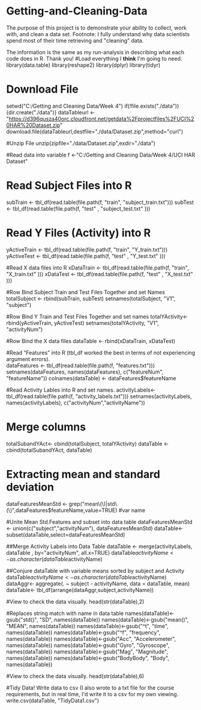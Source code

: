 # Getting-and-Cleaning-Data
The purpose of this project is to demonstrate your ability to collect, work with, and clean a data set.
Footnote: I fully understand why data scientists spend most of their time retrieving and "cleaning" data. 

The information is the same as my run-analysis in describing what each code does in R.
Thank you!
#Load everything I **think** I'm going to need. 
library(data.table)
library(reshape2)
library(dplyr)
library(tidyr)

# Download File
setwd("C:/Getting and Cleaning Data/Week 4")
if(!file.exists("./data")){dir.create("./data")}
dataTableurl <-"https://d396qusza40orc.cloudfront.net/getdata%2Fprojectfiles%2FUCI%20HAR%20Dataset.zip"
download.file(dataTableurl,destfile="./data/Dataset.zip",method="curl")

#Unzip File
unzip(zipfile="./data/Dataset.zip",exdir="./data")

#Read data into variable
f <-"C:/Getting and Cleaning Data/Week 4/UCI HAR Dataset"

# Read Subject Files into R
subTrain <- tbl_df(read.table(file.path(f, "train", "subject_train.txt")))
subTest  <- tbl_df(read.table(file.path(f, "test" , "subject_test.txt" )))

# Read Y Files (Activity) into R
yActiveTrain <- tbl_df(read.table(file.path(f, "train", "Y_train.txt")))
yActiveTest  <- tbl_df(read.table(file.path(f, "test" , "Y_test.txt" )))

#Read X data files into R
xDataTrain <- tbl_df(read.table(file.path(f, "train", "X_train.txt" )))
xDataTest  <- tbl_df(read.table(file.path(f, "test" , "X_test.txt" )))

#Row Bind Subject Train and Test Files Together and set Names
totalSubject <- rbind(subTrain, subTest)
setnames(totalSubject, "V1", "subject")

#Row Bind Y Train and Test Files Together and set names
totalYActivity<- rbind(yActiveTrain, yActiveTest)
setnames(totalYActivity, "V1", "activityNum")

#Row Bind the X data files
dataTable <- rbind(xDataTrain, xDataTest)

#Read “Features” into R (tbl_df worked the best in terms of not experiencing argument errors).  
dataFeatures <- tbl_df(read.table(file.path(f, "features.txt")))
setnames(dataFeatures, names(dataFeatures), c("featureNum", "featureName"))
colnames(dataTable) <- dataFeatures$featureName

#Read Activity Lables into R and set names.
activityLabels<- tbl_df(read.table(file.path(f, "activity_labels.txt")))
setnames(activityLabels, names(activityLabels), c("activityNum","activityName"))

# Merge columns
totalSubandYAct<- cbind(totalSubject, totalYActivity)
dataTable <- cbind(totalSubandYAct, dataTable)

# Extracting mean and standard deviation
dataFeaturesMeanStd <- grep("mean\\(\\)|std\\(\\)",dataFeatures$featureName,value=TRUE) #var name

#Unite Mean Std.Features and subset into data table
dataFeaturesMeanStd <- union(c("subject","activityNum"), dataFeaturesMeanStd)
dataTable<- subset(dataTable,select=dataFeaturesMeanStd) 

##Merge Activity Labels into Data Table
dataTable <- merge(activityLabels, dataTable , by="activityNum", all.x=TRUE)
dataTable$activityName <- as.character(dataTable$activityName)

##Conjure dataTable with variable means sorted by subject and Activity
dataTable$activityName <- as.character(dataTable$activityName)
dataAggr<- aggregate(. ~ subject - activityName, data = dataTable, mean) 
dataTable<- tbl_df(arrange(dataAggr,subject,activityName))

#View to check the data visually.
head(str(dataTable),2)

#Replaces string match with name in data table
names(dataTable)<-gsub("std()", "SD", names(dataTable))
names(dataTable)<-gsub("mean()", "MEAN", names(dataTable))
names(dataTable)<-gsub("^t", "time", names(dataTable))
names(dataTable)<-gsub("^f", "frequency", names(dataTable))
names(dataTable)<-gsub("Acc", "Accelerometer", names(dataTable))
names(dataTable)<-gsub("Gyro", "Gyroscope", names(dataTable))
names(dataTable)<-gsub("Mag", "Magnitude", names(dataTable))
names(dataTable)<-gsub("BodyBody", "Body", names(dataTable))

#View to check the data visually.
head(str(dataTable),6)

#Tidy Data! Write data to csv (I also wrote to a txt file for the course requirements, but in real time, I'd write it to a csv for my own viewing.
write.csv(dataTable, "TidyData1.csv")
